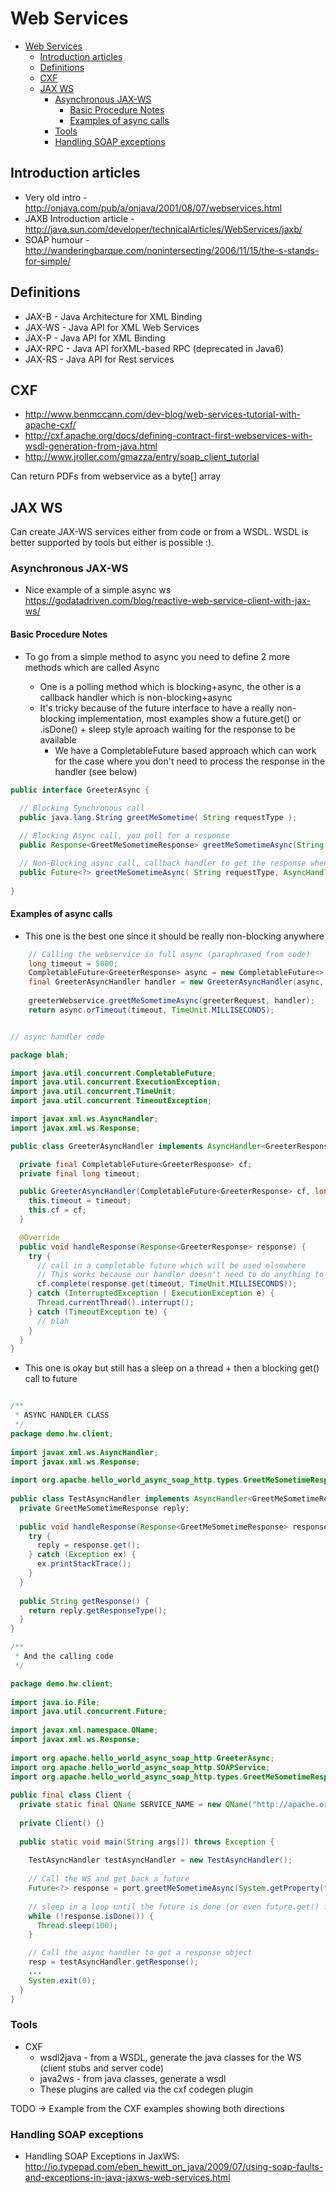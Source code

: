 # Web Services

- [Web Services](#web-services)
  - [Introduction articles](#introduction-articles)
  - [Definitions](#definitions)
  - [CXF](#cxf)
  - [JAX WS](#jax-ws)
    - [Asynchronous JAX-WS](#asynchronous-jax-ws)
      - [Basic Procedure Notes](#basic-procedure-notes)
      - [Examples of async calls](#examples-of-async-calls)
    - [Tools](#tools)
    - [Handling SOAP exceptions](#handling-soap-exceptions)

## Introduction articles

- Very old intro - <http://onjava.com/pub/a/onjava/2001/08/07/webservices.html>
- JAXB Introduction article - <http://java.sun.com/developer/technicalArticles/WebServices/jaxb/>
- SOAP humour - <http://wanderingbarque.com/nonintersecting/2006/11/15/the-s-stands-for-simple/>

## Definitions

- JAX-B - Java Architecture for XML Binding
- JAX-WS - Java API for XML Web Services
- JAX-P - Java API for XML Binding
- JAX-RPC - Java API forXML-based RPC (deprecated in Java6)
- JAX-RS - Java API for Rest services

## CXF

- <http://www.benmccann.com/dev-blog/web-services-tutorial-with-apache-cxf/>
- <http://cxf.apache.org/docs/defining-contract-first-webservices-with-wsdl-generation-from-java.html>
- <http://www.jroller.com/gmazza/entry/soap_client_tutorial>

Can return PDFs from webservice as a byte[] array

## JAX WS

Can create JAX-WS services either from code or from a WSDL. WSDL is better supported by tools but either is possible :).

### Asynchronous JAX-WS

- Nice example of a simple async ws <https://godatadriven.com/blog/reactive-web-service-client-with-jax-ws/>

#### Basic Procedure Notes

- To go from a simple method to async you need to define 2 more methods which are called <methodName>Async
  - One is a polling method which is blocking+async, the other is a callback handler which is non-blocking+async
  - It's tricky because of the future interface to have a really non-blocking implementation, most examples show a future.get() or .isDone() + sleep style aproach waiting for the response to be available
    - We have a CompletableFuture based approach which can work for the case where you don't need to process the response in the handler (see below)

```java
public interface GreeterAsync {
 
  // Blocking Synchronous call 
  public java.lang.String greetMeSometime( String requestType );

  // Blocking Async call, you poll for a response
  public Response<GreetMeSometimeResponse> greetMeSometimeAsync(String requestType);  

  // Non-Blocking async call, callback handler to get the response when available
  public Future<?> greetMeSometimeAsync( String requestType, AsyncHandler<GreetMeSometimeResponse> asyncHandler );
  
}
```

#### Examples of async calls

- This one is the best one since it should be really non-blocking anywhere

```java
    // Calling the webservice in full async (paraphrased from code)
    long timeout = 5000;
    CompletableFuture<GreeterResponse> async = new CompletableFuture<>();
    final GreeterAsyncHandler handler = new GreeterAsyncHandler(async, timeout);
    
    greeterWebservice.greetMeSometimeAsync(greeterRequest, handler);
    return async.orTimeout(timeout, TimeUnit.MILLISECONDS);
```

```java

// async handler code

package blah;

import java.util.concurrent.CompletableFuture;
import java.util.concurrent.ExecutionException;
import java.util.concurrent.TimeUnit;
import java.util.concurrent.TimeoutException;

import javax.xml.ws.AsyncHandler;
import javax.xml.ws.Response;

public class GreeterAsyncHandler implements AsyncHandler<GreeterResponse> {

  private final CompletableFuture<GreeterResponse> cf;
  private final long timeout;

  public GreeterAsyncHandler(CompletableFuture<GreeterResponse> cf, long timeout) {
    this.timeout = timeout;
    this.cf = cf;
  }

  @Override
  public void handleResponse(Response<GreeterResponse> response) {
    try {
      // call in a completable future which will be used elsewhere
      // This works because our handler doesn't need to do anything to the response, we can just delegate to the completable future
      cf.complete(response.get(timeout, TimeUnit.MILLISECONDS));
    } catch (InterruptedException | ExecutionException e) {      
      Thread.currentThread().interrupt();
    } catch (TimeoutException te) {
      // blah
    }
  }
}

```

- This one is okay but still has a sleep on a thread + then a blocking get() call to future

```java

/**
 * ASYNC HANDLER CLASS
 */
package demo.hw.client;
 
import javax.xml.ws.AsyncHandler;
import javax.xml.ws.Response;
 
import org.apache.hello_world_async_soap_http.types.GreetMeSometimeResponse;
 
public class TestAsyncHandler implements AsyncHandler<GreetMeSometimeResponse> {
  private GreetMeSometimeResponse reply;
 
  public void handleResponse(Response<GreetMeSometimeResponse> response) {
    try {
      reply = response.get();
    } catch (Exception ex) {
      ex.printStackTrace();
    }
  }
 
  public String getResponse() {
    return reply.getResponseType();
  }
}

/**
 * And the calling code
 */

package demo.hw.client;
 
import java.io.File;
import java.util.concurrent.Future;
 
import javax.xml.namespace.QName;
import javax.xml.ws.Response;
 
import org.apache.hello_world_async_soap_http.GreeterAsync;
import org.apache.hello_world_async_soap_http.SOAPService;
import org.apache.hello_world_async_soap_http.types.GreetMeSometimeResponse;
 
public final class Client {
  private static final QName SERVICE_NAME = new QName("http://apache.org/hello_world_async_soap_http", "SOAPService");
 
  private Client() {}
 
  public static void main(String args[]) throws Exception {
        
    TestAsyncHandler testAsyncHandler = new TestAsyncHandler();
    
    // Call the WS and get back a future
    Future<?> response = port.greetMeSometimeAsync(System.getProperty("user.name"), testAsyncHandler);
    
    // sleep in a loop until the future is done (or even future.get() for complete block)
    while (!response.isDone()) {
      Thread.sleep(100);
    }

    // Call the async handler to get a response object
    resp = testAsyncHandler.getResponse();
    ...
    System.exit(0);
  }
}
```

### Tools

- CXF
  - wsdl2java - from a WSDL, generate the java classes for the WS (client stubs and server code)
  - java2ws - from java classes, generate a wsdl
  - These plugins are called via the cxf codegen plugin 

TODO -> Example from the CXF examples showing both directions



### Handling SOAP exceptions

- Handling SOAP Exceptions in JaxWS: <http://io.typepad.com/eben_hewitt_on_java/2009/07/using-soap-faults-and-exceptions-in-java-jaxws-web-services.html>

